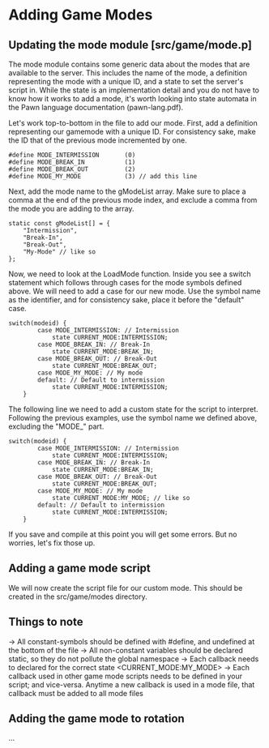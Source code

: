 # Adding Game Modes

## Updating the mode module [src/game/mode.p]

The mode module contains some generic data about the modes that are available to the server. This includes the name of the mode, a definition representing the mode with a unique ID, and a state to set the server's script in. While the state is an implementation detail and you do not have to know how it works to add a mode, it's worth looking into state automata in the Pawn language documentation (pawn-lang.pdf).

Let's work top-to-bottom in the file to add our mode. First, add a definition representing our gamemode with a unique ID. For consistency sake, make the ID that of the previous mode incremented by one.

```
#define MODE_INTERMISSION       (0)
#define MODE_BREAK_IN           (1)
#define MODE_BREAK_OUT          (2)
#define MODE_MY_MODE            (3) // add this line
```

Next, add the mode name to the gModeList array. Make sure to place a comma at the end of the previous mode index, and exclude a comma from the mode you are adding to the array.

```
static const gModeList[] = {
    "Intermission",
    "Break-In",
    "Break-Out",
    "My-Mode" // like so
};
```

Now, we need to look at the LoadMode function. Inside you see a switch statement which follows through cases for the mode symbols defined above. We will need to add a case for our new mode. Use the symbol name as the identifier, and for consistency sake, place it before the "default" case.

```
switch(modeid) {
        case MODE_INTERMISSION: // Intermission
            state CURRENT_MODE:INTERMISSION;
        case MODE_BREAK_IN: // Break-In
            state CURRENT_MODE:BREAK_IN;
        case MODE_BREAK_OUT: // Break-Out
            state CURRENT_MODE:BREAK_OUT;
        case MODE_MY_MODE: // My mode
        default: // Default to intermission
            state CURRENT_MODE:INTERMISSION;
    }
```
The following line we need to add a custom state for the script to interpret. Following the previous examples, use the symbol name we defined above, excluding the "MODE_" part.

```
switch(modeid) {
        case MODE_INTERMISSION: // Intermission
            state CURRENT_MODE:INTERMISSION;
        case MODE_BREAK_IN: // Break-In
            state CURRENT_MODE:BREAK_IN;
        case MODE_BREAK_OUT: // Break-Out
            state CURRENT_MODE:BREAK_OUT;
        case MODE_MY_MODE: // My mode
            state CURRENT_MODE:MY_MODE; // like so
        default: // Default to intermission
            state CURRENT_MODE:INTERMISSION;
    }
```

If you save and compile at this point you will get some errors. But no worries, let's fix those up.

## Adding a game mode script

We will now create the script file for our custom mode. This should be created in the src/game/modes directory.

## Things to note

-> All constant-symbols should be defined with #define, and undefined at the bottom of the file
-> All non-constant variables should be declared static, so they do not pollute the global namespace
-> Each callback needs to declared for the correct state <CURRENT_MODE:MY_MODE>
-> Each callback used in other game mode scripts needs to be defined in your script; and vice-versa. Anytime a new callback is used in a mode file, that callback must be added to all mode files

## Adding the game mode to rotation

...